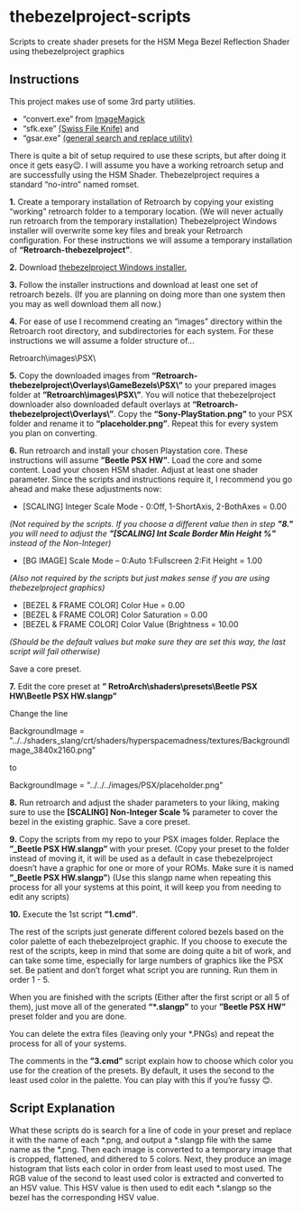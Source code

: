 # thebezelproject-scripts
Scripts to create shader presets for the HSM Mega Bezel Reflection Shader using thebezelproject graphics

## Instructions

This project makes use of some 3rd party utilities.
* “convert.exe” from [ImageMagick](https://imagemagick.org/index.php)
* “sfk.exe” [(Swiss File Knife)](https://sourceforge.net/projects/swissfileknife/)
and
* “gsar.exe” [(general search and replace utility)](http://gnuwin32.sourceforge.net/packages/gsar.htm)

There is quite a bit of setup required to use these scripts, but after doing it once it gets easy😉. I will assume you have a working retroarch setup and are successfully using the HSM Shader. Thebezelproject requires a standard “no-intro” named romset.

**1.** Create a temporary installation of Retroarch by copying your existing “working” retroarch folder to a temporary location. (We will never actually run retroarch from the temporary installation) Thebezelproject Windows installer will overwrite some key files and break your Retroarch configuration. For these instructions we will assume a temporary installation of **“Retroarch-thebezelproject”**.

**2.** Download [thebezelproject Windows installer.]( https://github.com/thebezelproject/BezelProject-Windows)

**3.** Follow the installer instructions and download at least one set of retroarch bezels. (If you are planning on doing more than one system then you may as well download them all now.)

**4.** For ease of use I recommend creating an “images” directory within the Retroarch root directory, and subdirectories for each system. For these instructions we will assume a folder structure of…

Retroarch\images\PSX\

**5.** Copy the downloaded images from **“Retroarch-thebezelproject\Overlays\GameBezels\PSX\”** to your prepared images folder at **”Retroarch\images\PSX\”**. You will notice that thebezelproject downloader also downloaded default overlays at **“Retroarch-thebezelproject\Overlays\”**. Copy the **“Sony-PlayStation.png”** to your PSX folder and rename it to **“placeholder.png”**. Repeat this for every system you plan on converting.

**6.** Run retroarch and install your chosen Playstation core. These instructions will assume **”Beetle PSX HW”**. Load the core and some content. Load your chosen HSM shader. Adjust at least one shader parameter. Since the scripts and instructions require it, I recommend you go ahead and make these adjustments now:

* [SCALING] Integer Scale Mode - 0:Off, 1-ShortAxis, 2-BothAxes  = 0.00

_(Not required by the scripts. If you choose a different value then in step **"8."** you will need to adjust the **"[SCALING] Int Scale Border Min Height %"** instead of the Non-Integer)_
* [BG IMAGE] Scale Mode – 0:Auto 1:Fullscreen 2:Fit Height	= 1.00

_(Also not required by the scripts but just makes sense if you are using thebezelproject graphics)_
* [BEZEL & FRAME COLOR] Color Hue 				= 0.00
* [BEZEL & FRAME COLOR] Color Saturation			= 0.00
* [BEZEL & FRAME COLOR] Color Value (Brightness		= 10.00

_(Should be the default values but make sure they are set this way, the last script will fail otherwise)_

Save a core preset.

**7.** Edit the core preset at **” RetroArch\shaders\presets\Beetle PSX HW\Beetle PSX HW.slangp”**

Change the line 

BackgroundImage = "../../shaders_slang/crt/shaders/hyperspacemadness/textures/BackgroundImage_3840x2160.png"

to

BackgroundImage = "../../../images/PSX/placeholder.png"

**8.** Run retroarch and adjust the shader parameters to your liking, making sure to use the **[SCALING] Non-Integer Scale %** parameter  to cover the bezel in the existing graphic. Save a core preset.

**9.** Copy the scripts from my repo to your PSX images folder. Replace the **”_Beetle PSX HW.slangp”** with your preset. (Copy your preset to the folder instead of moving it, it will be used as a default in case thebezelproject doesn’t have a graphic for one or more of your ROMs. Make sure it is named **”_Beetle PSX HW.slangp”**) (Use this slangp name when repeating this process for all your systems at this point, it will keep you from needing to edit any scripts)

**10.** Execute the 1st script **”1.cmd”**.

The rest of the scripts just generate different colored bezels based on the color palette of each thebezelproject graphic. If you choose to execute the rest of the scripts, keep in mind that some are doing quite a bit of work, and can take some time, especially for large numbers of graphics like the PSX set. Be patient and don’t forget what script you are running. Run them in order 1 - 5.

When you are finished with the scripts (Either after the first script or all 5 of them), just move all of the generated **“*.slangp”** to your **”Beetle PSX HW”** preset folder and you are done.

You can delete the extra files (leaving only your *.PNGs) and repeat the process for all of your systems.

The comments in the **”3.cmd”** script explain how to choose which color you use for the creation of the presets. By default, it uses the second to the least used color in the palette. You can play with this if you’re fussy 😊.

## Script Explanation
What these scripts do is search for a line of code in your preset and replace it with the name of each *.png, and output a *.slangp file with the same name as the *.png. Then each image is converted to a temporary image that is cropped, flattened, and dithered to 5 colors. Next, they produce an image histogram that lists each color in order from least used to most used. The RGB value of the second to least used color is extracted and converted to an HSV value. This HSV value is then used to edit each *.slangp so the bezel has the corresponding HSV value. 
